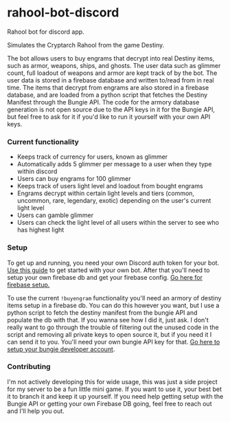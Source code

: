 # rahool-bot-discord
Rahool bot for discord app.

Simulates the Cryptarch Rahool from the game Destiny.

The bot allows users to buy engrams that decrypt into real Destiny items, such as armor, weapons, ships, and ghosts. The user data such as glimmer count,
full loadout of weapons and armor are kept track of by the bot. The user data is stored in a firebase database and written to/read from in real time. The items that decrypt from engrams
are also stored in a firebase database, and are loaded from a python script that fetches the Destiny Manifest through the Bungie API.
The code for the armory database generation is not open source due to the API keys in it for the Bungie API, but feel free to ask for it
if you'd like to run it yourself with your own API keys.

### Current functionality

* Keeps track of currency for users, known as glimmer
* Automatically adds 5 glimmer per message to a user when they type within discord
* Users can buy engrams for 100 glimmer
* Keeps track of users light level and loadout from bought engrams 
* Engrams decrypt within certain light levels and tiers (common, uncommon, rare, legendary, exotic) depending on the user's current light level
* Users can gamble glimmer
* Users can check the light level of all users within the server to see who has highest light

### Setup

To get up and running, you need your own Discord auth token for your bot. [Use this guide](https://medium.com/@renesansz/tutorial-creating-a-simple-discord-bot-9465a2764dc0) to get started with your own bot. After that you'll need to setup your own firebase db and get your firebase config. [Go here for firebase setup.](https://firebase.google.com/docs/web/setup?authuser=0) 

To use the current `!buyengram` functionality you'll need an armory of destiny items setup in a firebase db. You can do this however you want, but I use a python script to fetch the destiny manifest from the bungie API and populate the db with that. If you wanna see how I did it, just ask. I don't really want to go through the trouble of filtering out the unused code in the script and removing all private keys to open source it, but if you need it I can send it to you. 
You'll need your own bungie API key for that. [Go here to setup your bungie developer account](http://destinydevs.github.io/BungieNetPlatform/docs/API-Key). 


### Contributing

I'm not actively developing this for wide usage, this was just a side project for my server to be a fun little mini game. If you want to use it, your best bet it to branch it and keep it up yourself. If you need help getting setup with the Bungie API or getting your own Firebase DB going, feel free to reach out and I'll help you out.
